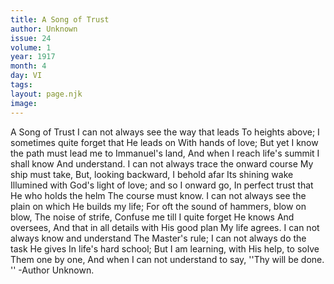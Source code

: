 ```yaml
---
title: A Song of Trust
author: Unknown
issue: 24
volume: 1
year: 1917
month: 4
day: VI
tags:
layout: page.njk
image:
---
```

A Song of Trust   I can not always see the way that leads To heights above;   I sometimes quite forget that He leads on With hands of love;   But yet I know the path must lead me to Immanuel's land,   And when I reach life's summit I shall know And understand.   I can not always trace the onward course My ship must take,   But, looking backward, I behold afar Its shining wake   Illumined with God's light of love; and so I onward go,   In perfect trust that He who holds the helm The course must know.   I can not always see the plain on which He builds my life;   For oft the sound of hammers, blow on blow, The noise of strife,   Confuse me till I quite forget He knows And oversees,   And that in all details with His good plan My life agrees.   I can not always know and understand The Master's rule;   I can not always do the task He gives   In life's hard school;   But I am learning, with His help, to solve   Them one by one,   And when I can not understand to say,   ''Thy will be done. ''   -Author Unknown.   


